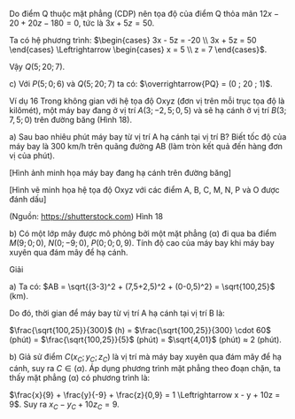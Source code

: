 Do điểm Q thuộc mặt phẳng (CDP) nên tọa độ của điểm Q thỏa mãn
$12x - 20 + 20z - 180 = 0$, tức là $3x + 5z = 50$.

Ta có hệ phương trình: $\begin{cases} 3x - 5z = -20 \\ 3x + 5z = 50 \end{cases} \Leftrightarrow \begin{cases} x = 5 \\ z = 7 \end{cases}$.

Vậy $Q(5 ; 20 ; 7)$.

c) Với $P(5 ; 0 ; 6)$ và $Q(5 ; 20 ; 7)$ ta có: $\overrightarrow{PQ} = (0 ; 20 ; 1)$.

Ví dụ 16 Trong không gian với hệ tọa độ Oxyz (đơn vị trên mỗi trục tọa độ là kilômét), một máy bay đang ở vị trí $A(3 ; -2,5 ; 0,5)$ và sẽ hạ cánh ở vị trí $B(3 ; 7,5 ; 0)$ trên đường băng (Hình 18).

a) Sau bao nhiêu phút máy bay từ vị trí A hạ cánh tại vị trí B? Biết tốc độ của máy bay là 300 km/h trên quãng đường AB (làm tròn kết quả đến hàng đơn vị của phút).

[Hình ảnh minh họa máy bay đang hạ cánh trên đường băng]

[Hình vẽ minh họa hệ tọa độ Oxyz với các điểm A, B, C, M, N, P và O được đánh dấu]

(Nguồn: https://shutterstock.com)
Hình 18

b) Có một lớp mây được mô phỏng bởi một mặt phẳng (α) đi qua ba điểm $M(9 ; 0 ; 0)$, $N(0 ; -9 ; 0)$, $P(0 ; 0; 0,9)$. Tính độ cao của máy bay khi máy bay xuyên qua đám mây để hạ cánh.

Giải

a) Ta có: $AB = \sqrt{(3-3)^2 + (7,5+2,5)^2 + (0-0,5)^2} = \sqrt{100,25}$ (km).

Do đó, thời gian để máy bay từ vị trí A hạ cánh tại vị trí B là:

$\frac{\sqrt{100,25}}{300}$ (h) = $\frac{\sqrt{100,25}}{300} \cdot 60$ (phút) = $\frac{\sqrt{100,25}}{5}$ (phút) = $\sqrt{4,01}$ (phút) ≈ 2 (phút).

b) Giả sử điểm $C(x_C ; y_C ; z_C)$ là vị trí mà máy bay xuyên qua đám mây để hạ cánh, suy ra $C \in (\alpha)$. Áp dụng phương trình mặt phẳng theo đoạn chặn, ta thấy mặt phẳng (α) có phương trình là:

$\frac{x}{9} + \frac{y}{-9} + \frac{z}{0,9} = 1 \Leftrightarrow x - y + 10z = 9$. Suy ra $x_C - y_C + 10z_C = 9$.